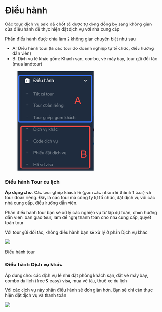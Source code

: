 # Điều hành

Các tour, dịch vụ sale đã chốt sẽ được tự động đồng bộ sang không gian của điều hành để thực hiện đặt dịch vụ với nhà cung cấp

Phần điều hành được chia làm 2 không gian chuyên biệt như sau

* A: Điều hành tour (là các tour do doanh nghiệp tự tổ chức, điều hướng dẫn viên)
* B: Dịch vụ lẻ khác gồm: Khách sạn, combo, vé máy bay, tour gửi đối tác (mua landtour)



<figure><img src="../../.gitbook/assets/image (38).png" alt=""><figcaption></figcaption></figure>

### Điều hành Tour du lịch <a href="#dieu-hanh-tour-du-lich" id="dieu-hanh-tour-du-lich"></a>

**Áp dụng cho**: Các tour ghép khách lẻ (gom các nhóm lẻ thành 1 tour) và tour đoàn riêng. Đây là các tour mà công ty tự tổ chức, đặt dịch vụ với các nhà cung cấp, điều hướng dẫn viên.

Phần điều hành tour bạn sẽ xử lý các nghiệp vụ từ lập dự toán, chọn hướng dẫn viên, bàn giao tour, làm đề nghị thanh toán cho nhà cung cấp, quyết toán tour

Với tour gửi đối tác, không điều hành bạn sẽ xử lý ở phần Dịch vụ khác

![](https://help.tourwell.vn/\~gitbook/image?url=https:%2F%2F1374263446-files.gitbook.io%2F%7E%2Ffiles%2Fv0%2Fb%2Fgitbook-x-prod.appspot.com%2Fo%2Fspaces%252F7Jt2TPF81FCPGIDdLiWE%252Fuploads%252Fcddy5BDoXEALudRWTeU6%252Fimage.png%3Falt=media%26token=5e9875d7-8bad-44d5-862f-7e762a995892\&width=768\&dpr=4\&quality=100\&sign=21d9b1728c5b3bd2ca8423ad9b9878bf5a145188b05ce7fc7b8e7e3f3c1b60be)

Điều hành tour

### Điều hành Dịch vụ khác <a href="#dieu-hanh-dich-vu-khac" id="dieu-hanh-dich-vu-khac"></a>

Áp dung cho: các dịch vụ lẻ như đặt phòng khách sạn, đặt vé máy bay, combo du lịch (free & easy) visa, mua vé tàu, thuê xe du lịch

Với các dịch vụ này phần điều hành sẽ đơn giản hơn. Bạn sẽ chỉ cần thực hiện đặt dịch vụ và thanh toán

![](https://help.tourwell.vn/\~gitbook/image?url=https:%2F%2F1374263446-files.gitbook.io%2F%7E%2Ffiles%2Fv0%2Fb%2Fgitbook-x-prod.appspot.com%2Fo%2Fspaces%252F7Jt2TPF81FCPGIDdLiWE%252Fuploads%252Fm1HIY4dUH4ap6wkg1FuN%252Fimage.png%3Falt=media%26token=f076fdff-8757-472a-a31d-141a9223cfe3\&width=768\&dpr=4\&quality=100\&sign=3d9cf4a8d4bf987e9f9ed0fde3e6a38b0b4bfc7fae1c6d40df5b060a48e42799)
